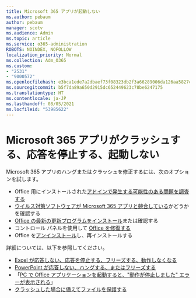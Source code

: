```yaml
---
title: Microsoft 365 アプリが起動しない
ms.author: pebaum
author: pebaum
manager: scotv
ms.audience: Admin
ms.topic: article
ms.service: o365-administration
ROBOTS: NOINDEX, NOFOLLOW
localization_priority: Normal
ms.collection: Adm_O365
ms.custom:
- "2531"
- "9000572"
ms.openlocfilehash: e3bca1ede7a2dbaef73f08323db2f3a66289006da126aa5827cff6c78cf20128
ms.sourcegitcommit: b5f7da89a650d2915dc652449623c78be6247175
ms.translationtype: HT
ms.contentlocale: ja-JP
ms.lasthandoff: 08/05/2021
ms.locfileid: "53985622"
---
```

# <a name="microsoft-365-apps-crash-stop-responding-or-dont-launch"></a>Microsoft 365 アプリがクラッシュする、応答を停止する、起動しない

Microsoft 365 アプリのハングまたはクラッシュを修正するには、次のオプションを試します。

- Office 用にインストールされた[アドインで発生する可能性のある問題を調査する](https://support.office.com/article/powerpoint-isn-t-responding-hangs-or-freezes-652ede6e-e3d2-449a-a07f-8c800dfb948d#bkmk_addins)
- [ウイルス対策ソフトウェアが Microsoft 365 アプリと競合している](https://support.office.com/article/powerpoint-isn-t-responding-hangs-or-freezes-652ede6e-e3d2-449a-a07f-8c800dfb948d?ocmsassetID#bkmk_conflict)かどうかを確認する
- [Office の最新の更新プログラムをインストール](https://support.office.com/article/update-office-and-your-computer-with-microsoft-update-2ab296f3-7f03-43a2-8e50-46de917611c5)または確認する
- コントロール パネルを使用して [Office を修復する](https://support.office.com/article/repair-an-office-application-7821d4b6-7c1d-4205-aa0e-a6b40c5bb88b)
- Office を[アンインストール](https://support.office.com/article/uninstall-office-from-a-pc-9dd49b83-264a-477a-8fcc-2fdf5dbf61d8)し、再インストールする

詳細については、以下を参照してください。
- [Excel が応答しない、応答を停止する、フリーズする、動作しなくなる](https://support.office.com/article/excel-not-responding-hangs-freezes-or-stops-working-37e7d3c9-9e84-40bf-a805-4ca6853a1ff4)
- [PowerPoint が応答しない、ハングする、またはフリーズする](https://support.office.com/article/powerpoint-isn-t-responding-hangs-or-freezes-652ede6e-e3d2-449a-a07f-8c800dfb948d)
- 「[PC で Office アプリケーションを起動すると、"動作が停止しました" エラーが表示される](https://support.office.com/article/i-get-a-stopped-working-error-when-i-start-office-applications-on-my-pc-52bd7985-4e99-4a35-84c8-2d9b8301a2fa)」
- [クラッシュした場合に備えてファイルを保護する](https://support.office.com/article/help-protect-your-files-in-case-of-a-crash-551c29b1-6a4b-4415-a3ff-a80415b92f99)
